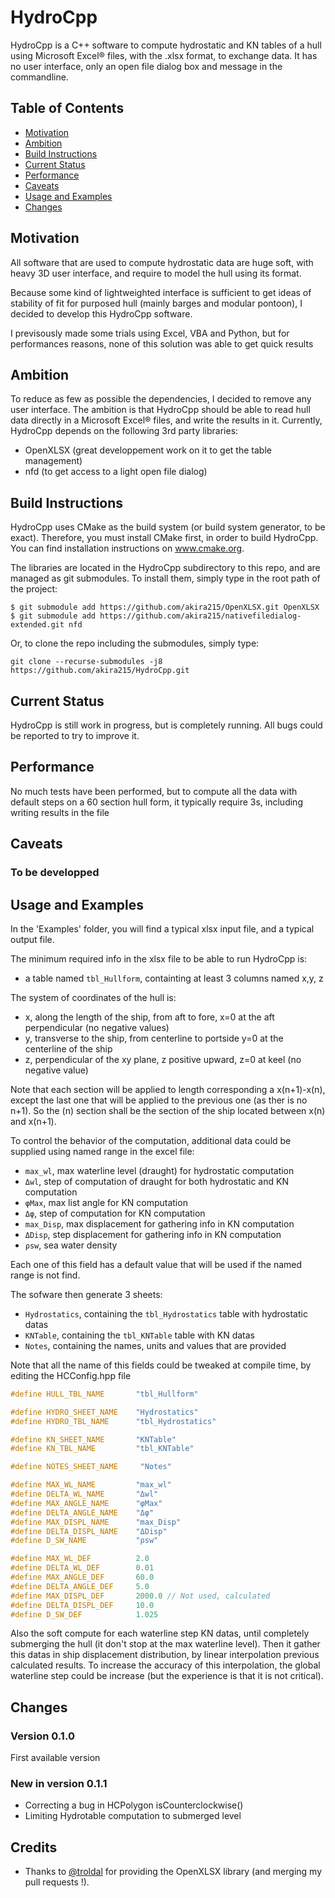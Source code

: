 # HydroCpp

HydroCpp is a C++ software to compute hydrostatic and KN tables of a hull
using Microsoft Excel® files, with the .xlsx format, to exchange data.
It has no user interface, only an open file dialog box and message in
the commandline.

## Table of Contents

- [Motivation](#motivation)
- [Ambition](#ambition)
- [Build Instructions](#build-instructions)
- [Current Status](#current-status)
- [Performance](#performance)
- [Caveats](#caveats)
- [Usage and Examples](#usage-and-examples)
- [Changes](#changes)

## Motivation

All software that are used to compute hydrostatic data are huge soft,
with heavy 3D user interface, and require to model the hull using its format.

Because some kind of lightweighted interface is sufficient to get ideas of
stability of fit for purposed hull (mainly barges and modular pontoon), I
decided to develop this HydroCpp software.

I previsously made some trials using Excel, VBA and Python, but for 
performances reasons, none of this solution was able to get quick results

## Ambition

To reduce as few as possible the dependencies, I decided to remove any user interface. The ambition is that HydroCpp should be able to read hull data directly in a Microsoft Excel® files, and write the results in it.  Currently, HydroCpp depends on the following
3rd party libraries:

- OpenXLSX (great developpement work on it to get the table management)
- nfd (to get access to a light open file dialog)

## Build Instructions
HydroCpp uses CMake as the build system (or build system generator, to be exact). Therefore, you must install CMake first, in order to build HydroCpp. You can find installation instructions on www.cmake.org.

The libraries are located in the HydroCpp subdirectory to this repo, and 
are managed as git submodules. To install them, simply type in the root path of the project:

```
$ git submodule add https://github.com/akira215/OpenXLSX.git OpenXLSX
$ git submodule add https://github.com/akira215/nativefiledialog-extended.git nfd
```
Or, to clone the repo including the submodules, simply type:
```
git clone --recurse-submodules -j8 https://github.com/akira215/HydroCpp.git
```

## Current Status

HydroCpp is still work in progress, but is completely running. All bugs 
could be reported to try to improve it.

## Performance

No much tests have been performed, but to compute all the data with default steps on a 60 section hull form, it typically require 3s, including writing results in the file

## Caveats

### To be developped



## Usage and Examples

In the 'Examples' folder, you will find a typical xlsx input file, and a typical output file. 

The minimum required info in the xlsx file to be able to run HydroCpp is:
 * a table named `tbl_Hullform`, containting at least 3 columns named x,y, z

The system of coordinates of the hull is:
 - x, along the length of the ship, from aft to fore, x=0 at the aft perpendicular (no negative values)
 - y, transverse to the ship, from centerline to portside y=0 at the centerline of the ship
 - z, perpendicular of the xy plane, z positive upward, z=0 at keel (no negative value)

Note that each section will be applied to length corresponding a x(n+1)-x(n),
except the last one that will be applied to the previous one (as ther is no n+1). So the (n) section shall be the section of the ship located between x(n) and x(n+1).

To control the behavior of the computation, additional data could be supplied using named range in the excel file:
 * `max_wl`, max waterline level (draught) for hydrostatic computation
 * `Δwl`, step of computation of draught for both hydrostatic and KN computation
 * `φMax`, max list angle for KN computation
 * `Δφ`, step of computation for KN computation
 * `max_Disp`, max displacement for gathering info in KN computation
 * `ΔDisp`, step displacement for gathering info in KN computation
 * `ρsw`, sea water density

Each one of this field has a default value that will be used if the named range is not find.

The sofware then generate 3 sheets:
 * `Hydrostatics`, containing the `tbl_Hydrostatics` table with hydrostatic datas
 * `KNTable`, containing the  `tbl_KNTable` table with KN datas
 * `Notes`, containing the names, units and values that are provided

Note that all the name of this fields could be tweaked at compile time, by editing the HCConfig.hpp file

```cpp
#define HULL_TBL_NAME       "tbl_Hullform"

#define HYDRO_SHEET_NAME    "Hydrostatics"
#define HYDRO_TBL_NAME      "tbl_Hydrostatics"

#define KN_SHEET_NAME       "KNTable"
#define KN_TBL_NAME         "tbl_KNTable"

#define NOTES_SHEET_NAME     "Notes"

#define MAX_WL_NAME         "max_wl"
#define DELTA_WL_NAME       "Δwl"
#define MAX_ANGLE_NAME      "φMax"
#define DELTA_ANGLE_NAME    "Δφ"
#define MAX_DISPL_NAME      "max_Disp"
#define DELTA_DISPL_NAME    "ΔDisp"
#define D_SW_NAME           "ρsw"

#define MAX_WL_DEF          2.0
#define DELTA_WL_DEF        0.01
#define MAX_ANGLE_DEF       60.0
#define DELTA_ANGLE_DEF     5.0
#define MAX_DISPL_DEF       2000.0 // Not used, calculated
#define DELTA_DISPL_DEF     10.0
#define D_SW_DEF            1.025

```

Also the soft compute for each waterline step KN datas, until completely submerging the hull (it don't stop at the max waterline level). Then it gather this datas in ship displacement distribution, by linear interpolation previous calculated results. To increase the accuracy of this interpolation, the global waterline step could be increase (but the experience is that it is not critical).

## Changes

### Version 0.1.0
First available version
### New in version 0.1.1
- Correcting a bug in HCPolygon isCounterclockwise()
- Limiting Hydrotable computation to submerged level

## Credits

- Thanks to [@troldal](https://github.com/troldal/OpenXLSX) for providing the OpenXLSX library (and merging my pull requests !).

